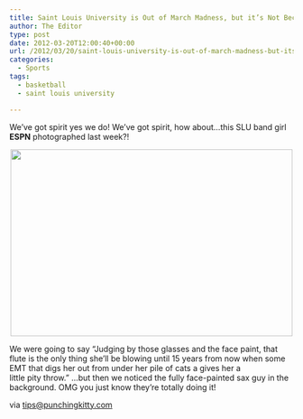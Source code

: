 ```yaml
---
title: Saint Louis University is Out of March Madness, but it’s Not Because Their Band Didn’t Have Spirit
author: The Editor
type: post
date: 2012-03-20T12:00:40+00:00
url: /2012/03/20/saint-louis-university-is-out-of-march-madness-but-its-not-because-their-band-didnt-have-spirit/
categories:
  - Sports
tags:
  - basketball
  - saint louis university

---
```

We&#8217;ve got spirit yes we do! We&#8217;ve got spirit, how about&#8230;this SLU band girl **ESPN** photographed last week?!

<p style="text-align: center;">
  <a href="http://media.punchingkitty.com/wordpress/2012/03/CgXkB.jpeg"><img class="aligncenter  wp-image-13154" title="SLU Band Girl" src="http://media.punchingkitty.com/wordpress/2012/03/CgXkB.jpeg?filter=resize&w=500" alt="" width="500" height="331" srcset="http://media.punchingkitty.com/wordpress/2012/03/CgXkB.jpeg 715w, http://media.punchingkitty.com/wordpress/2012/03/CgXkB-150x100.jpg 150w" sizes="(max-width: 500px) 100vw, 500px" /></a>
</p>

<p style="text-align: left;">
  We were going to say &#8220;Judging by those glasses and the face paint, that flute is the only thing she&#8217;ll be blowing until 15 years from now when some EMT that digs her out from under her pile of cats a gives her a little pity throw.&#8221; &#8230;but then we noticed the fully face-painted sax guy in the background. OMG you just know they&#8217;re totally doing it!
</p>

<p style="text-align: left;">
  via <a href="/tips">tips@punchingkitty.com</a>
</p>
